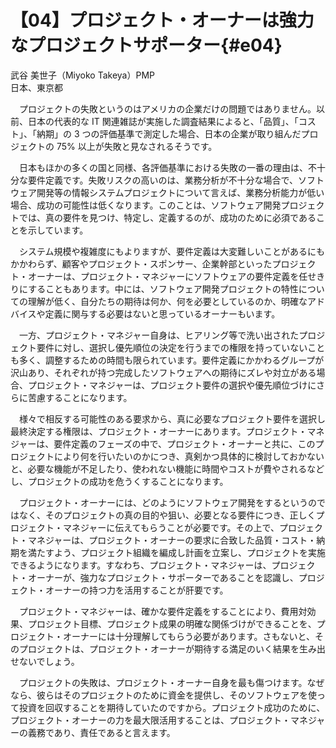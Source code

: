 # 【04】プロジェクト・オーナーは強力なプロジェクトサポーター{#e04}

<div class="author">武谷 美世子（Miyoko Takeya）<span class="author_title">PMP</span></div>
<div class="author_address">日本、東京都</div>

　プロジェクトの失敗というのはアメリカの企業だけの問題ではありません。以前、日本の代表的な IT 関連雑誌が実施した調査結果によると、「品質」、「コスト」、「納期」の 3 つの評価基準で測定した場合、日本の企業が取り組んだプロジェクトの 75% 以上が失敗と見なされるそうです。

　日本もほかの多くの国と同様、各評価基準における失敗の一番の理由は、不十分な要件定義です。失敗リスクの高いのは、業務分析が不十分な場合で、ソフトウェア開発等の情報システムプロジェクトについて言えば、業務分析能力が低い場合、成功の可能性は低くなります。このことは、ソフトウェア開発プロジェクトでは、真の要件を見つけ、特定し、定義するのが、成功のために必須であることを示しています。

　システム規模や複雑度にもよりますが、要件定義は大変難しいことがあるにもかかわらず、顧客やプロジェクト・スポンサー、企業幹部といったプロジェクト・オーナーは、プロジェクト・マネジャーにソフトウェアの要件定義を任せきりにすることもあります。中には、ソフトウェア開発プロジェクトの特性についての理解が低く、自分たちの期待は何か、何を必要としているのか、明確なアドバイスや定義に関与する必要はないと思っているオーナーもいます。

　一方、プロジェクト・マネジャー自身は、ヒアリング等で洗い出されたプロジェクト要件に対し、選択し優先順位の決定を行うまでの権限を持っていないことも多く、調整するための時間も限られています。要件定義にかかわるグループが沢山あり、それぞれが持つ完成したソフトウェアへの期待にズレや対立がある場合、プロジェクト・マネジャーは、プロジェクト要件の選択や優先順位づけにさらに苦慮することになります。

　様々で相反する可能性のある要求から、真に必要なプロジェクト要件を選択し最終決定する権限は、プロジェクト・オーナーにあります。プロジェクト・マネジャーは、要件定義のフェーズの中で、プロジェクト・オーナーと共に、このプロジェクトにより何を行いたいのかにつき、真剣かつ具体的に検討しておかないと、必要な機能が不足したり、使われない機能に時間やコストが費やされるなどし、プロジェクトの成功を危うくすることになります。

　プロジェクト・オーナーには、どのようにソフトウェア開発をするというのではなく、そのプロジェクトの真の目的や狙い、必要となる要件につき、正しくプロジェクト・マネジャーに伝えてもらうことが必要です。その上で、プロジェクト・マネジャーは、プロジェクト・オーナーの要求に合致した品質・コスト・納期を満たすよう、プロジェクト組織を編成し計画を立案し、プロジェクトを実施できるようになります。すなわち、プロジェクト・マネジャーは、プロジェクト・オーナーが、強力なプロジェクト・サポーターであることを認識し、プロジェクト・オーナーの持つ力を活用することが肝要です。

　プロジェクト・マネジャーは、確かな要件定義をすることにより、費用対効果、プロジェクト目標、プロジェクト成果の明確な関係づけができることを、プロジェクト・オーナーには十分理解してもらう必要があります。さもないと、そのプロジェクトは、プロジェクト・オーナーが期待する満足のいく結果を生み出せないでしょう。

　プロジェクトの失敗は、プロジェクト・オーナー自身を最も傷つけます。なぜなら、彼らはそのプロジェクトのために資金を提供し、そのソフトウェアを使って投資を回収することを期待していたのですから。プロジェクト成功のために、プロジェクト・オーナーの力を最大限活用することは、プロジェクト・マネジャーの義務であり、責任であると言えます。
